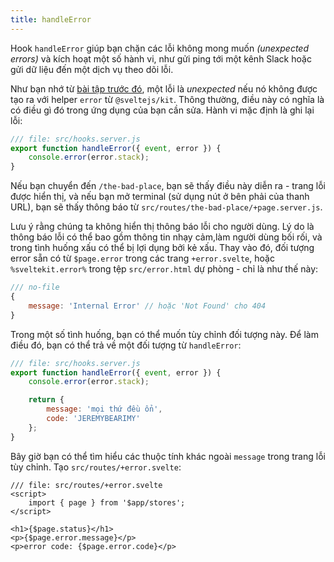 ```yaml
---
title: handleError
---
```


Hook `handleError` giúp bạn chặn các lỗi không mong muốn _(unexpected errors)_ và kích hoạt một số hành vi, như gửi ping tới một kênh Slack hoặc gửi dữ liệu đến một dịch vụ theo dõi lỗi.

Như bạn nhớ từ [bài tập trước đó](error-basics), một lỗi là _unexpected_  nếu nó không được tạo ra với helper `error` từ `@sveltejs/kit`. Thông thường, điều này có nghĩa là có điều gì đó trong ứng dụng của bạn cần sửa. Hành vi mặc định là ghi lại lỗi:


```js
/// file: src/hooks.server.js
export function handleError({ event, error }) {
	console.error(error.stack);
}
```

Nếu bạn chuyển đến `/the-bad-place`, bạn sẽ thấy điều này diễn ra - trang lỗi được hiển thị, và nếu bạn mở terminal (sử dụng nút ở bên phải của thanh URL), bạn sẽ thấy thông báo từ `src/routes/the-bad-place/+page.server.js`.

Lưu ý rằng chúng ta không hiển thị thông báo lỗi cho người dùng. Lý do là thông báo lỗi có thể bao gồm thông tin nhạy cảm,làm người dùng bối rối, và trong tình huống xấu có thể bị lợi dụng bởi kẻ xấu. Thay vào đó, đối tượng error sẵn có từ `$page.error` trong các trang `+error.svelte`, hoặc `%sveltekit.error%` trong tệp `src/error.html` dự phòng - chỉ là như thế này:

```js
/// no-file
{
	message: 'Internal Error' // hoặc 'Not Found' cho 404
}
```

Trong một số tình huống, bạn có thể muốn tùy chỉnh đối tượng này. Để làm điều đó, bạn có thể trả về một đối tượng từ `handleError`:

```js
/// file: src/hooks.server.js
export function handleError({ event, error }) {
	console.error(error.stack);

	return {
		message: 'mọi thứ đều ổn',
		code: 'JEREMYBEARIMY'
	};
}
```

Bây giờ bạn có thể tìm hiểu các thuộc tính khác ngoài `message` trong trang lỗi tùy chỉnh. Tạo `src/routes/+error.svelte`:

```svelte
/// file: src/routes/+error.svelte
<script>
	import { page } from '$app/stores';
</script>

<h1>{$page.status}</h1>
<p>{$page.error.message}</p>
<p>error code: {$page.error.code}</p>
```
